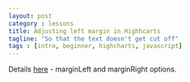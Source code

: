 ```yaml
---
layout: post
category : lessons
title: Adjusting left margin in Highhcarts
tagline: "So that the text doesn't get cut off"
tags : [intro, beginner, highcharts, javascript]
---
```


Details [here](http://api.highcharts.com/highcharts#chart.marginLeft) - marginLeft and marginRight options.
